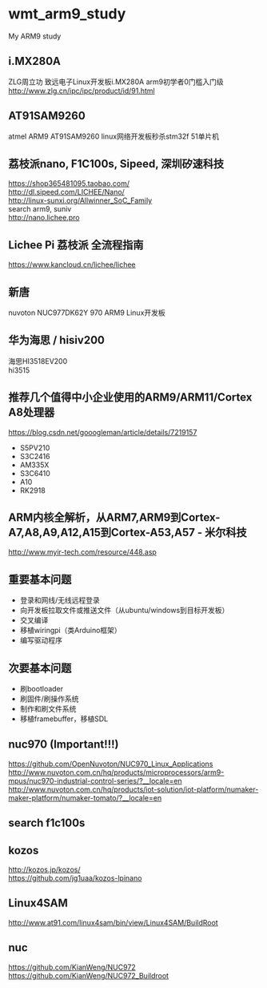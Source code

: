 # wmt_arm9_study
My ARM9 study

## i.MX280A  
ZLG周立功 致远电子Linux开发板i.MX280A arm9初学者0门槛入门级  
http://www.zlg.cn/ipc/ipc/product/id/91.html  

## AT91SAM9260  
atmel ARM9 AT91SAM9260 linux网络开发板秒杀stm32f 51单片机  

## 荔枝派nano, F1C100s, Sipeed, 深圳矽速科技        
https://shop365481095.taobao.com/  
http://dl.sipeed.com/LICHEE/Nano/   
http://linux-sunxi.org/Allwinner_SoC_Family  
search arm9, suniv  
http://nano.lichee.pro  

## Lichee Pi 荔枝派 全流程指南  
https://www.kancloud.cn/lichee/lichee  

## 新唐  
nuvoton NUC977DK62Y 970 ARM9 Linux开发板  

## 华为海思 / hisiv200    
海思HI3518EV200  
hi3515  

## 推荐几个值得中小企业使用的ARM9/ARM11/Cortex A8处理器  
https://blog.csdn.net/gooogleman/article/details/7219157  
* S5PV210  
* S3C2416  
* AM335X  
* S3C6410  
* A10  
* RK2918  

## ARM内核全解析，从ARM7,ARM9到Cortex-A7,A8,A9,A12,A15到Cortex-A53,A57 - 米尔科技  
http://www.myir-tech.com/resource/448.asp  

## 重要基本问题  
* 登录和网线/无线远程登录  
* 向开发板拉取文件或推送文件（从ubuntu/windows到目标开发板）  
* 交叉编译  
* 移植wiringpi（类Arduino框架）  
* 编写驱动程序  

## 次要基本问题  
* 刷bootloader  
* 刷固件/刷操作系统  
* 制作和刷文件系统  
* 移植framebuffer，移植SDL  

## **nuc970 (Important!!!)**  
https://github.com/OpenNuvoton/NUC970_Linux_Applications  
http://www.nuvoton.com.cn/hq/products/microprocessors/arm9-mpus/nuc970-industrial-control-series/?__locale=en  
http://www.nuvoton.com.cn/hq/products/iot-solution/iot-platform/numaker-maker-platform/numaker-tomato/?__locale=en  

## search f1c100s  

## kozos  
http://kozos.jp/kozos/  
https://github.com/jg1uaa/kozos-lpinano  

## Linux4SAM  
http://www.at91.com/linux4sam/bin/view/Linux4SAM/BuildRoot  

## nuc
https://github.com/KianWeng/NUC972  
https://github.com/KianWeng/NUC972_Buildroot  

